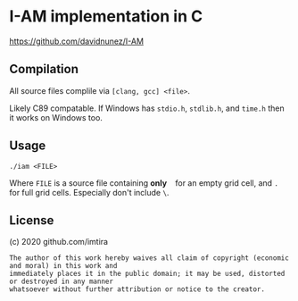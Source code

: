 # I-AM implementation in C

https://github.com/davidnunez/I-AM

## Compilation

All source files complile via `[clang, gcc] <file>`.

Likely C89 compatable. If Windows has `stdio.h`, `stdlib.h`, and `time.h` then
it works on Windows too.

## Usage

`./iam <FILE>`

Where `FILE` is a source file containing **only** ` ` for an empty grid cell, and
`.` for full grid cells. Especially don't include `\`.

## License

(c) 2020 github.com/imtira

    The author of this work hereby waives all claim of copyright (economic and moral) in this work and
    immediately places it in the public domain; it may be used, distorted or destroyed in any manner
    whatsoever without further attribution or notice to the creator.
